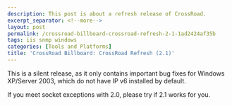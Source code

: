 ```yaml
---
description: This post is about a refresh release of CrossRoad.
excerpt_separator: <!--more-->
layout: post
permalink: /crossroad-billboard-crossroad-refresh-2-1-1ad2424af35b
tags: iis snmp windows
categories: [Tools and Platforms]
title: 'CrossRoad Billboard: CrossRoad Refresh (2.1)'
---
```

This is a silent release, as it only contains important bug fixes for Windows XP/Server 2003, which do not have IP v6 installed by default.

If you meet socket exceptions with 2.0, please try if 2.1 works for you.
<!--more-->